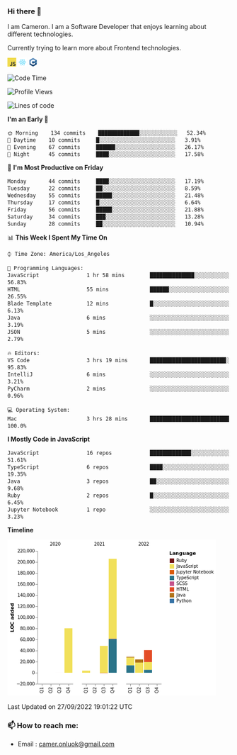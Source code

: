 ### Hi there 👋

I am Cameron. I am a Software Developer that enjoys learning about different technologies.

Currently trying to learn more about Frontend technologies.


<code><img height="20" src="https://raw.githubusercontent.com/github/explore/80688e429a7d4ef2fca1e82350fe8e3517d3494d/topics/javascript/javascript.png"></code>
<code><img height="20" src="https://raw.githubusercontent.com/github/explore/80688e429a7d4ef2fca1e82350fe8e3517d3494d/topics/react/react.png"></code>
<code><img height="20" src="https://raw.githubusercontent.com/github/explore/80688e429a7d4ef2fca1e82350fe8e3517d3494d/topics/cpp/cpp.png"></code>



<!--START_SECTION:waka-->
![Code Time](http://img.shields.io/badge/Code%20Time-519%20hrs%2042%20mins-blue)

![Profile Views](http://img.shields.io/badge/Profile%20Views-0-blue)

![Lines of code](https://img.shields.io/badge/From%20Hello%20World%20I%27ve%20Written-432%20Thousand%20lines%20of%20code-blue)

**I'm an Early 🐤** 

```text
🌞 Morning    134 commits    █████████████░░░░░░░░░░░░   52.34% 
🌆 Daytime    10 commits     █░░░░░░░░░░░░░░░░░░░░░░░░   3.91% 
🌃 Evening    67 commits     ██████░░░░░░░░░░░░░░░░░░░   26.17% 
🌙 Night      45 commits     ████░░░░░░░░░░░░░░░░░░░░░   17.58%

```
📅 **I'm Most Productive on Friday** 

```text
Monday       44 commits     ████░░░░░░░░░░░░░░░░░░░░░   17.19% 
Tuesday      22 commits     ██░░░░░░░░░░░░░░░░░░░░░░░   8.59% 
Wednesday    55 commits     █████░░░░░░░░░░░░░░░░░░░░   21.48% 
Thursday     17 commits     █░░░░░░░░░░░░░░░░░░░░░░░░   6.64% 
Friday       56 commits     █████░░░░░░░░░░░░░░░░░░░░   21.88% 
Saturday     34 commits     ███░░░░░░░░░░░░░░░░░░░░░░   13.28% 
Sunday       28 commits     ██░░░░░░░░░░░░░░░░░░░░░░░   10.94%

```


📊 **This Week I Spent My Time On** 

```text
⌚︎ Time Zone: America/Los_Angeles

💬 Programming Languages: 
JavaScript               1 hr 58 mins        ██████████████░░░░░░░░░░░   56.83% 
HTML                     55 mins             ██████░░░░░░░░░░░░░░░░░░░   26.55% 
Blade Template           12 mins             █░░░░░░░░░░░░░░░░░░░░░░░░   6.13% 
Java                     6 mins              ░░░░░░░░░░░░░░░░░░░░░░░░░   3.19% 
JSON                     5 mins              ░░░░░░░░░░░░░░░░░░░░░░░░░   2.79%

🔥 Editors: 
VS Code                  3 hrs 19 mins       ████████████████████████░   95.83% 
IntelliJ                 6 mins              ░░░░░░░░░░░░░░░░░░░░░░░░░   3.21% 
PyCharm                  2 mins              ░░░░░░░░░░░░░░░░░░░░░░░░░   0.96%

💻 Operating System: 
Mac                      3 hrs 28 mins       █████████████████████████   100.0%

```

**I Mostly Code in JavaScript** 

```text
JavaScript               16 repos            █████████████░░░░░░░░░░░░   51.61% 
TypeScript               6 repos             ████░░░░░░░░░░░░░░░░░░░░░   19.35% 
Java                     3 repos             ██░░░░░░░░░░░░░░░░░░░░░░░   9.68% 
Ruby                     2 repos             █░░░░░░░░░░░░░░░░░░░░░░░░   6.45% 
Jupyter Notebook         1 repo              ░░░░░░░░░░░░░░░░░░░░░░░░░   3.23%

```


**Timeline**

![Chart not found](https://raw.githubusercontent.com/camer0nluo/camer0nluo/main/charts/bar_graph.png) 


 Last Updated on 27/09/2022 19:01:22 UTC
<!--END_SECTION:waka-->

### 📫 How to reach me:
- Email : camer.onluok@gmail.com
